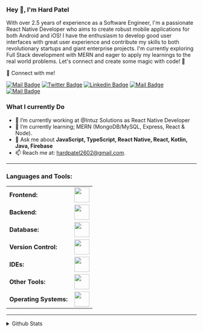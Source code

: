 ### Hey 👋, I'm Hard Patel

With over 2.5 years of experience as a Software Engineer, I'm a passionate React Native Developer who aims to create robust mobile applications for both Android and iOS! I have the enthusiasm to develop good user interfaces with great user experience and contribute my skills to both revolutionary startups and giant enterprise projects. I'm currently exploring Full Stack development with MERN and eager to apply my learnings to the real world problems. Let's connect and create some magic with code! 🚀

📨 Connect with me!

[![Mail Badge](https://img.shields.io/badge/-Hard_Patel-c0392b?style=flat&labelColor=c0392b&logo=gmail&logoColor=white)](mailto:hardpatel2602@gmail.com)
[![Twitter Badge](https://img.shields.io/badge/-Hard_Patel-000000?style=flat&labelColor=0000000&logo=x&logoColor=white)](https://x.com/Hardpatel2602)
[![Linkedin Badge](https://img.shields.io/badge/-Hard_Patel-0e76a8?style=flat&labelColor=0e76a8&logo=linkedin&logoColor=white)](https://www.linkedin.com/in/hard-patel-b0b508215/)
[![Mail Badge](https://img.shields.io/badge/-@hardpatel2626-e84393?style=flat&labelColor=e84393&logo=instagram&logoColor=white)](https://instagram.com/hardpatel2626)
[![Mail Badge](https://img.shields.io/badge/-Hard_Patel-2b3137?style=flat&labelColor=2b3137&logo=github&logoColor=white)](https://github.com/Hard-Patel)

### What I currently Do

- 🔭 I’m currently working at @Intuz Solutions as React Native Developer
- 🌱 I’m currently learning; MERN (MongoDB/MySQL, Express, React & Node).
- 💬 Ask me about **JavaScript, TypeScript, React Native, React, Kotlin, Java, Firebase**
- 📫 Reach me at: hardpatel2602@gmail.com.

------
<h3 align="left">Languages and Tools:</h3>
<table>
    <tr>
        <td style="font-weight: bold; padding-right: 10px; vertical-align: center;">Frontend:</td>
        <td><img height="40" src="https://skillicons.dev/icons?i=react,js,ts,androidstudio,apple,kotlin,java,styledcomponents,sentry,figma"/></td>
    </tr>
    <tr>
        <td style="font-weight: bold; padding-right: 10px; vertical-align: center; border: none;">Backend:</td>
        <td><img height="40" src="https://skillicons.dev/icons?i=nodejs,express,prisma"/></td>
    </tr>
    <tr>
        <td style="font-weight: bold; padding-right: 10px; vertical-align: center; border: none;">Database:</td>
        <td><img height="40" src="https://skillicons.dev/icons?i=mysql,postgresql,mongodb"/></td>
    </tr>
    <tr>
        <td style="font-weight: bold; padding-right: 10px; vertical-align: center; border: none;">Version Control:</td>
        <td><img height="40" src="https://skillicons.dev/icons?i=git,github"/></td>
    </tr>
    <tr>
        <td style="font-weight: bold; padding-right: 10px; vertical-align: center; border: none;">IDEs:</td>
        <td><img height="40" src="https://skillicons.dev/icons?i=vscode,androidstudio,apple"/></td>
    </tr>
    <tr>
        <td style="font-weight: bold; padding-right: 10px; vertical-align: center; border: none;">Other Tools:</td>
        <td><img height="40" src="https://skillicons.dev/icons?i=npm,redux,postman,firebase,bash,gcp,githubactions,gradle"/></td>
    </tr>
    <tr>
        <td style="font-weight: bold; padding-right: 10px; vertical-align: center; border: none;">Operating Systems:</td>
        <td><img height="40" src="https://skillicons.dev/icons?i=windows"/></td>
    </tr>
</table>

------

<details>
<summary>
  Github Stats
</summary>

<br >

![Hard's github stats](https://github-readme-stats-iota-snowy-99.vercel.app/api?username=Hard-Patel&count_private=true&show_icons=true&locale=en&include_all_commits=true)
![Hard's top-langs stats](https://github-readme-stats-iota-snowy-99.vercel.app/api/top-langs?username=Hard-Patel&count_private=true&show_icons=true&locale=en&include_all_commits=true&layout=compact) 

[![Hard's GitHub Streak](https://github-readme-streak-stats.herokuapp.com?user=Hard-Patel)](https://git.io/streak-stats)
</details>
